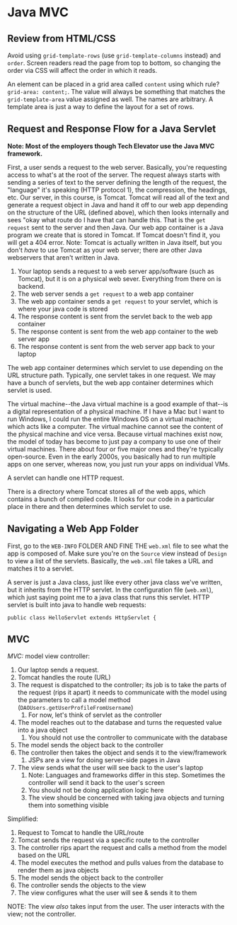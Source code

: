 # Java MVC

## Review from HTML/CSS

Avoid using `grid-template-rows` (use `grid-template-columns` instead) and `order`. Screen readers read the page from top to bottom, so changing the order via CSS will affect the order in which it reads.

An element can be placed in a grid area called `content` using which rule? `grid-area: content;`. The value will always be something that matches the `grid-template-area` value assigned as well. The names are arbitrary. A template area is just a way to define the layout for a set of rows.

## Request and Response Flow for a Java Servlet

**Note: Most of the employers though Tech Elevator use the Java MVC framework.**

First, a user sends a request to the web server. Basically, you're requesting access to what's at the root of the server. The request always starts with sending a series of text to the server defining the length of the request, the "language" it's speaking (HTTP protocol 1), the compression, the headings, etc. Our server, in this course, is Tomcat. Tomcat will read all of the text and generate a request object in Java and hand it off to our web app depending on the structure of the URL (defined above), which then looks internally and sees "okay what route do I have that can handle this. That is the `get request` sent to the server and then Java. Our web app container is a Java program we create that is stored in Tomcat. If Tomcat doesn't find it, you will get a 404 error. Note: Tomcat is actually written in Java itself, but you don't *have* to use Tomcat as your web server; there are other Java webservers that aren't written in Java.

1) Your laptop sends a request to a web server app/software (such as Tomcat), but it is on a physical web sever. Everything from there on is backend.
2) The web server sends a `get request` to a web app container
3) The web app container sends a `get request` to your servlet, which is where your java code is stored
4) The response content is sent from the servlet back to the web app container
5) The response content is sent from the web app container to the web server app
6) The response content is sent from the web server app back to your laptop

The web app container determines which servlet to use depending on the URL structure path. Typically, one servlet takes in one request. We may have a bunch of servlets, but the web app container determines which servlet is used.

The virtual machine--the Java virtual machine is a good example of that--is a digital representation of a physical machine. If I have a Mac but I want to run Windows, I could run the entire Windows OS on a virtual machine; which acts like a computer. The virtual machine cannot see the content of the physical machine and vice versa. Because virtual machines exist now, the model of today has become to just pay a company to use one of their virtual machines. There about four or five major ones and they're typically open-source. Even in the early 2000s, you basically had to run multiple apps on one server, whereas now, you just run your apps on individual VMs.

A servlet can handle one HTTP request.

There is a directory where Tomcat stores all of the web apps, which contains a bunch of compiled code. It looks for our code in a particular place in there and then determines which servlet to use.

## Navigating a Web App Folder

First, go to the `WEB-INFO` FOLDER AND FINE THE `web.xml` file to see what the app is composed of. Make sure you're on the `Source` view instead of `Design` to view a list of the servlets. Basically, the `web.xml` file takes a URL and matches it to a servlet. 

A server is just a Java class, just like every other java class we've written, but it inherits from the HTTP servlet. In the configuration file (`web.xml`), which just saying point me to a java class that runs this servlet. HTTP servlet is built into java to handle web requests:

`public class HelloServlet extends HttpServlet {`

## MVC

*MVC:* model view controller:

1) Our laptop sends a request.
2) Tomcat handles the route (URL)
3) The request is dispatched to the controller; its job is to take the parts of the request (rips it apart) it needs to communicate with the model using the parameters to call a model method (`DAOUsers.getUserProfileFromUsername`)
   1) For now, let's think of servlet as the controller
4) The model reaches out to the database and turns the requested value into a java object
   1) You should not use the controller to communicate with the database
5) The model sends the object back to the controller
6) The controller then takes the object and sends it to the view/framework
   1) JSPs are a view for doing server-side pages in Java
7) The view sends what the user will see back to the user's laptop
   1) Note: Languages and frameworks differ in this step. Sometimes the controller will send it back to the user's screen
   2) You should not be doing application logic here
   3) The view should be concerned with taking java objects and turning them into something visible

Simplified:

1) Request to Tomcat to handle the URL/route
2) Tomcat sends the request via a specific route to the controller
3) The controller rips apart the request and calls a method from the model based on the URL
4) The model executes the method and pulls values from the database to render them as java objects
5) The model sends the object back to the controller
6) The controller sends the objects to the view
7) The view configures what the user will see & sends it to them

NOTE: The view *also* takes input from the user. The user interacts with the view; not the controller.
